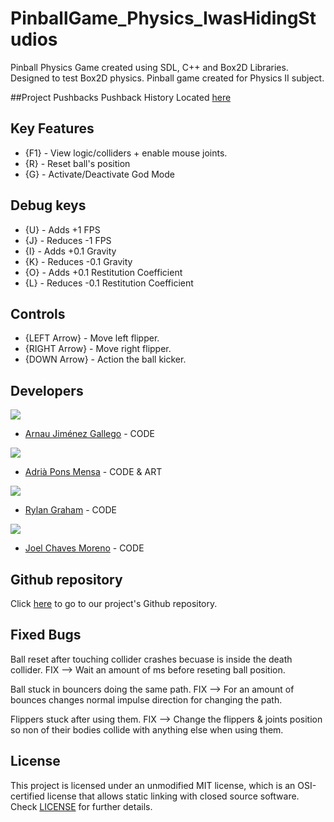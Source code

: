 # PinballGame_Physics_IwasHidingStudios
Pinball Physics Game created using SDL, C++ and Box2D Libraries. Designed to test Box2D physics. 
Pinball game created for Physics II subject.

##Project Pushbacks
Pushback History Located [here](https://github.com/Historn/PinBall_Game)

## Key Features

 - {F1} - View logic/colliders + enable mouse joints.
 - {R} - Reset ball's position
 - {G} - Activate/Deactivate God Mode

## Debug keys
  - {U} - Adds +1 FPS
  - {J} - Reduces -1 FPS
  - {I} - Adds +0.1 Gravity
  - {K} - Reduces -0.1 Gravity
  - {O} - Adds +0.1 Restitution Coefficient
  - {L} - Reduces -0.1 Restitution Coefficient

## Controls

 - {LEFT Arrow} - Move left flipper.
 - {RIGHT Arrow} - Move right flipper.
 - {DOWN Arrow} - Action the ball kicker.

## Developers

 ![](https://github.com/Historn/PinBall_Game/blob/master/TeamPhotos/arnaujimenez.png)
 - [Arnau Jiménez Gallego](https://github.com/Historn) - CODE 
 
 ![](https://github.com/Historn/PinBall_Game/blob/master/TeamPhotos/adriapons.jpg)
 - [Adrià Pons Mensa](https://github.com/AdriaPm) - CODE & ART
 
 ![](https://github.com/Historn/PinBall_Game/blob/master/TeamPhotos/rylangraham.jpg)
 - [Rylan Graham](https://github.com/RylanJGraham) - CODE
 
 ![](https://github.com/Historn/PinBall_Game/blob/master/TeamPhotos/joelchaves.jpg)
 - [Joel Chaves Moreno](https://github.com/JoeyCM) - CODE
 
 ## Github repository
  Click [here](https://github.com/Historn/PinBall_Game) to go to our project's Github repository.
 
## Fixed Bugs

Ball reset after touching collider crashes becuase is inside the death collider. FIX --> Wait an amount of ms before reseting ball position.

Ball stuck in bouncers doing the same path. FIX --> For an amount of bounces changes normal impulse direction for changing the path.

Flippers stuck after using them. FIX --> Change the flippers & joints position so non of their bodies collide with anything else when using them. 

## License

This project is licensed under an unmodified MIT license, which is an OSI-certified license that allows static linking with closed source software. Check [LICENSE](https://mit-license.org/) for further details.
